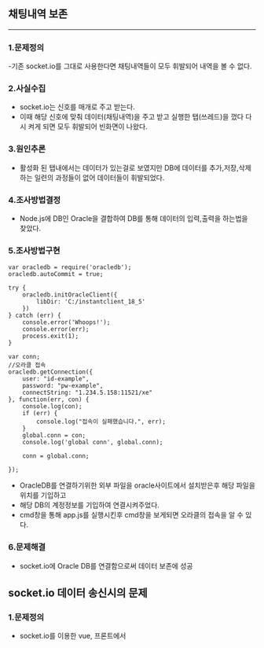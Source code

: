 ## 채팅내역 보존

---

### 1.문제정의
-기존 socket.io를 그대로 사용한다면 채팅내역들이 모두 휘발되어 내역을 볼 수 없다.

### 2.사실수집
- socket.io는 신호를 매개로 주고 받는다.
- 이때 해당 신호에 맞춰 데이터(채팅내역)을 주고 받고 실행한 탭(쓰레드)을 껐다 다시 켜게 되면 모두 휘발되어 빈화면이 나왔다.

### 3.원인추론
- 활성화 된 탭내에서는 데이터가 있는걸로 보였지만 DB에 데이터를 추가,저장,삭제 하는 일련의 과정들이 없어 데이터들이 휘발되었다.

### 4.조사방법결정
- Node.js에 DB인 Oracle을 결합하여 DB를 통해 데이터의 입력,출력을 하는법을 찾았다.

### 5.조사방법구현
```
var oracledb = require('oracledb');
oracledb.autoCommit = true;

try {
    oracledb.initOracleClient({
        libDir: 'C:/instantclient_18_5'
    })
} catch (err) {
    console.error('Whoops!');
    console.error(err);
    process.exit(1);
}

var conn;
//오라클 접속
oracledb.getConnection({
    user: "id-example",
    password: "pw-example",
    connectString: "1.234.5.158:11521/xe"
}, function(err, con) {
    console.log(con);
    if (err) {
        console.log("접속이 실패했습니다.", err);
    }
    global.conn = con;
    console.log('global conn', global.conn);

    conn = global.conn;

});
```
- OracleDB를 연결하기위한 외부 파일을 oracle사이트에서 설치받은후 해당 파일을 위치를 기입하고
- 해당 DB의 계정정보를 기입하여 연결시켜주었다.
- cmd창을 통해 app.js를 실행시킨후 cmd창을 보게되면 오라클의 접속을 알 수 있다.

### 6.문제해결
- socket.io에 Oracle DB를 연결함으로써 데이터 보존에 성공


## socket.io 데이터 송신시의 문제
### 1.문제정의
- socket.io를 이용한 vue, 프론트에서 
